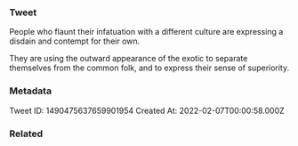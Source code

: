 ### Tweet
People who flaunt their infatuation with a different culture are expressing a disdain and contempt for their own.

They are using the outward appearance of the exotic to separate themselves from the common folk, and to express their sense of superiority.

### Metadata
Tweet ID: 1490475637659901954
Created At: 2022-02-07T00:00:58.000Z

### Related

